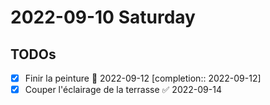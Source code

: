 # 2022-09-10 Saturday

## TODOs

- [x] Finir la peinture 📅 2022-09-12 [completion:: 2022-09-12]
- [x] Couper l'éclairage de la terrasse  ✅ 2022-09-14